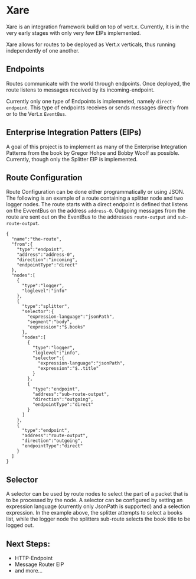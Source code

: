 # Xare

Xare is an integration framework build on top of vert.x. Currently, it is in the very early stages with only very few EIPs implemented.

Xare allows for routes to be deployed as Vert.x verticals, thus running independently of one another.


## Endpoints

Routes communicate with the world through endpoints. Once deployed, the route listens to messages received by its incoming-endpoint.

Currently only one type of Endpoints is implemneted, namely `direct-endpoint`.
This type of endpoints receives or sends messages directly from or to the Vert.x `EventBus`. 

## Enterprise Integration Patters (EIPs)

A goal of this project is to implement as many of the Enterprise Integration Patterns from the book by Gregor Hohpe and Bobby Woolf as possible.
Currently, though only the Splitter EIP is implemented.

## Route Configuration

Route Configuration can be done either programmatically or using JSON. The following is an example of a route containing a splitter node and two logger nodes.
The route starts with a direct endpoint is defined that listens on the EvventBus on the address `address-0`.
Outgoing messages from the route are sent out on the EventBus to the addresses `route-output` and `sub-route-output`.


```
{  
  "name":"the-route",
  "from":{  
    "type":"endpoint",
    "address":"address-0",
    "direction":"incoming",
    "endpointType":"direct"
  },
  "nodes":[  
    {  
      "type":"logger",
      "loglevel":"info"
    },
    {  
      "type":"splitter",
      "selector":{  
        "expression-language":"jsonPath",
        "segment":"body",
        "expression":"$.books"
      },
      "nodes":[  
        {  
          "type":"logger",
          "loglevel":"info",
          "selector":{  
            "expression-language":"jsonPath",
            "expression":"$..title"
          }
        },
        {  
          "type":"endpoint",
          "address":"sub-route-output",
          "direction":"outgoing",
          "endpointType":"direct"
        }
      ]
    },
    {  
      "type":"endpoint",
      "address":"route-output",
      "direction":"outgoing",
      "endpointType":"direct"
    }
  ]
}
```

## Selector

A selector can be used by route nodes to select the part of a packet that is to be processed by the node. A selector can be configured by setting an expression language (currently only JsonPath is supported) and a selection expression.
In the example above, the splitter attempts to select a books list, while the logger node the splitters sub-route selects the book title to be logged out.


## Next Steps:

*   HTTP-Endpoint
*   Message Router EIP
*	and more... 
